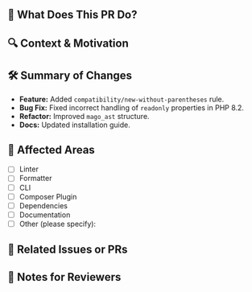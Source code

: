 ## 📌 What Does This PR Do?

<!-- Briefly describe what this PR introduces or fixes. -->

## 🔍 Context & Motivation

<!-- Why is this change needed? Is it fixing a bug, adding a feature, or refactoring? -->

## 🛠️ Summary of Changes

- **Feature:** Added `compatibility/new-without-parentheses` rule.
- **Bug Fix:** Fixed incorrect handling of `readonly` properties in PHP 8.2.
- **Refactor:** Improved `mago_ast` structure.
- **Docs:** Updated installation guide.

## 📂 Affected Areas

- [ ] Linter
- [ ] Formatter
- [ ] CLI
- [ ] Composer Plugin
- [ ] Dependencies
- [ ] Documentation
- [ ] Other (please specify):

## 🔗 Related Issues or PRs

<!-- Fixes #__, related to #__ -->

## 📝 Notes for Reviewers

<!-- Any extra context, concerns, or breaking changes? -->
